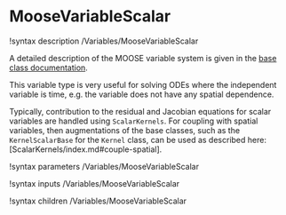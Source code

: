 # MooseVariableScalar

!syntax description /Variables/MooseVariableScalar

A detailed description of the MOOSE variable system is given in the [base class documentation](MooseVariableBase.md).

This variable type is very useful for solving ODEs where the independent
variable is time, e.g. the variable does not have any spatial dependence.

Typically, contribution to the residual and Jacobian equations for scalar
variables are handled using `ScalarKernels`. For coupling with spatial variables,
then augmentations of the base classes, such as the `KernelScalarBase`
for the `Kernel` class, can be used as described here:
[ScalarKernels/index.md#couple-spatial].

!syntax parameters /Variables/MooseVariableScalar

!syntax inputs /Variables/MooseVariableScalar

!syntax children /Variables/MooseVariableScalar
